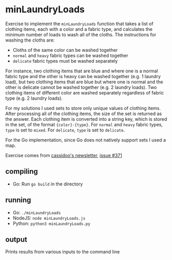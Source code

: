 # minLaundryLoads

Exercise to implement the `minLaundryLoads` function that takes a list of clothing items, each with a color and a fabric type, and calculates the minimum number of loads to wash all of the cloths. The instructions for washing the cloths are:
* Cloths of the same color can be washed together
* `normal` and `heavy` fabric types can be washed together
* `delicate` fabric types must be washed separately

For instance, two clothing items that are blue and where one is a normal fabric type and the other is heavy can be washed together (e.g. 1 laundry load), but two clothing items that are blue but where one is normal and the other is delicate cannot be washed together (e.g. 2 laundry loads). Two clothing items of different color are washed separately regardless of fabric type (e.g. 2 laundry loads).

For my solutions I used sets to store only unique values of clothing items. After processing all of the clothing items, the size of the set is returned as the answer. Each clothing item is converted into a string key, which is stored in the set, of the format `{color}-{type}`. For `normal` and `heavy` fabric types, `type` is set to `mixed`. For `delicate`, `type` is set to `delicate`.

For the Go implementation, since Go does not natively support sets I used a map.

Exercise comes from [cassidoo's newsletter](https://cassidoo.co/newsletter/), [issue #371](https://buttondown.com/cassidoo/archive/show-me-your-friends-and-ill-show-you-your-future/)

## compiling
* Go: Run `go build` in the directory

## running
* Go:     `./minLaundryLoads`
* NodeJS: `node minLaundryLoads.js`
* Python: `python3 minLaundryLoads.py`

## output
Prints results from various inputs to the command line
